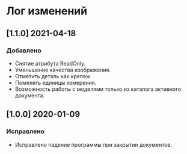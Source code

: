 ﻿# Лог изменений

[//]: # (YYYY-MM-DD)
[//]: # (Added, Changed, Deprecated, Removed, Fixed, Security)
[//]: # (Добавлено, Изменения, Устарело, Удалено, Исправлено, Безопасность)

## [1.1.0] 2021-04-18

### Добавлено

- Снятие атрибута ReadOnly.
- Уменьшение качества изображения.
- Отметить деталь как крепеж.
- Поменять единицы измерения.
- Возможность работы с моделями только из каталога активного документа.

## [1.0.0] 2020-01-09

### Исправлено

- Исправлено падение программы при закрытии документов.